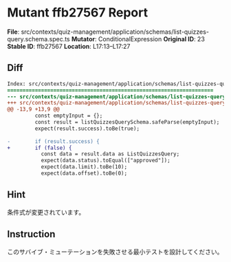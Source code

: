 # Mutant ffb27567 Report

**File**: src/contexts/quiz-management/application/schemas/list-quizzes-query.schema.spec.ts
**Mutator**: ConditionalExpression
**Original ID**: 23
**Stable ID**: ffb27567
**Location**: L17:13–L17:27

## Diff

```diff
Index: src/contexts/quiz-management/application/schemas/list-quizzes-query.schema.spec.ts
===================================================================
--- src/contexts/quiz-management/application/schemas/list-quizzes-query.schema.spec.ts	original
+++ src/contexts/quiz-management/application/schemas/list-quizzes-query.schema.spec.ts	mutated #23
@@ -13,9 +13,9 @@
         const emptyInput = {};
         const result = listQuizzesQuerySchema.safeParse(emptyInput);
         expect(result.success).toBe(true);
 
-        if (result.success) {
+        if (false) {
           const data = result.data as ListQuizzesQuery;
           expect(data.status).toEqual(["approved"]);
           expect(data.limit).toBe(10);
           expect(data.offset).toBe(0);
```

## Hint

条件式が変更されています。

## Instruction

このサバイブ・ミューテーションを失敗させる最小テストを設計してください。
